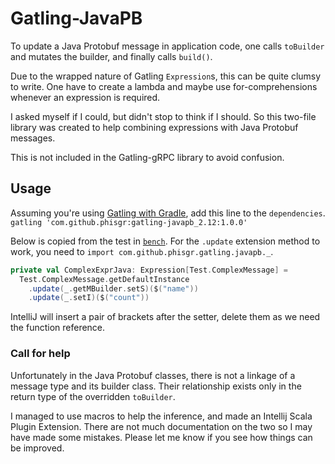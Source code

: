 # Gatling-JavaPB

To update a Java Protobuf message in application code,
one calls `toBuilder` and mutates the builder,
and finally calls `build()`.

Due to the wrapped nature of Gatling `Expression`s,
this can be quite clumsy to write.
One have to create a lambda and maybe use for-comprehensions
whenever an expression is required.

I asked myself if I could, but didn't stop to think if I should.
So this two-file library was created to help combining
expressions with Java Protobuf messages.

This is not included in the Gatling-gRPC library to avoid confusion.

## Usage

Assuming you're using
[Gatling with Gradle](https://github.com/lkishalmi/gradle-gatling-plugin),
add this line to the `dependencies`.  
`gatling 'com.github.phisgr:gatling-javapb_2.12:1.0.0'`

Below is copied from the test in
[`bench`](../bench/src/main/scala/com/github/phisgr/gatling/pb/bench/TestUpdateExpr.scala).
For the `.update` extension method to work,
you need to `import com.github.phisgr.gatling.javapb._`.

```scala
private val ComplexExprJava: Expression[Test.ComplexMessage] =
  Test.ComplexMessage.getDefaultInstance
    .update(_.getMBuilder.setS)($("name"))
    .update(_.setI)($("count"))
```

IntelliJ will insert a pair of brackets after the setter,
delete them as we need the function reference.

### Call for help

Unfortunately in the Java Protobuf classes, there is not a linkage of
a message type and its builder class.
Their relationship exists only in the return type
of the overridden `toBuilder`.

I managed to use macros to help the inference,
and made an Intellij Scala Plugin Extension.
There are not much documentation on the two
so I may have made some mistakes.
Please let me know if you see how things can be improved.
